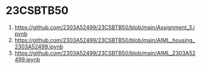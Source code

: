 # 23CSBTB50
1. https://github.com/2303A52499/23CSBTB50/blob/main/Assignment_3.ipynb
2. https://github.com/2303A52499/23CSBTB50/blob/main/AIML_housing_2303A52499.ipynb
3. https://github.com/2303A52499/23CSBTB50/blob/main/AIML_2303A52499.ipynb
